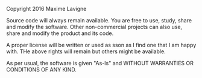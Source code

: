 Copyright 2016 Maxime Lavigne

Source code will always remain available. You are free to use, study, share and modify the software. Other non-commercial projects can also use, share and modify the product and its code.

A proper license will be written or used as sson as I find one that I am happy with. THe above rights will remain but others might be available.

As per usual, the software is given "As-Is" and WITHOUT WARRANTIES OR CONDITIONS OF ANY KIND.